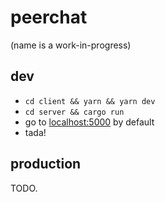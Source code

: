 # peerchat

(name is a work-in-progress)

## dev

- `cd client && yarn && yarn dev`
- `cd server && cargo run`
- go to [localhost:5000](http://localhost:5000) by default
- tada!

## production

TODO.
